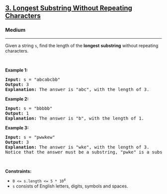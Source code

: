 <h2><a href="https://leetcode.com/problems/longest-substring-without-repeating-characters/solutions/3649636/3-method-s-c-java-python-beginner-friendly/">3. Longest Substring Without Repeating Characters</a></h2><h3>Medium</h3><hr><p>Given a string <code>s</code>, find the length of the <strong>longest</strong> <span data-keyword="substring-nonempty"><strong>substring</strong></span> without repeating characters.</p>

<p>&nbsp;</p>
<p><strong class="example">Example 1:</strong></p>

<pre>
<strong>Input:</strong> s = &quot;abcabcbb&quot;
<strong>Output:</strong> 3
<strong>Explanation:</strong> The answer is &quot;abc&quot;, with the length of 3.
</pre>

<p><strong class="example">Example 2:</strong></p>

<pre>
<strong>Input:</strong> s = &quot;bbbbb&quot;
<strong>Output:</strong> 1
<strong>Explanation:</strong> The answer is &quot;b&quot;, with the length of 1.
</pre>

<p><strong class="example">Example 3:</strong></p>

<pre>
<strong>Input:</strong> s = &quot;pwwkew&quot;
<strong>Output:</strong> 3
<strong>Explanation:</strong> The answer is &quot;wke&quot;, with the length of 3.
Notice that the answer must be a substring, &quot;pwke&quot; is a subsequence and not a substring.
</pre>

<p>&nbsp;</p>
<p><strong>Constraints:</strong></p>

<ul>
	<li><code>0 &lt;= s.length &lt;= 5 * 10<sup>4</sup></code></li>
	<li><code>s</code> consists of English letters, digits, symbols and spaces.</li>
</ul>
